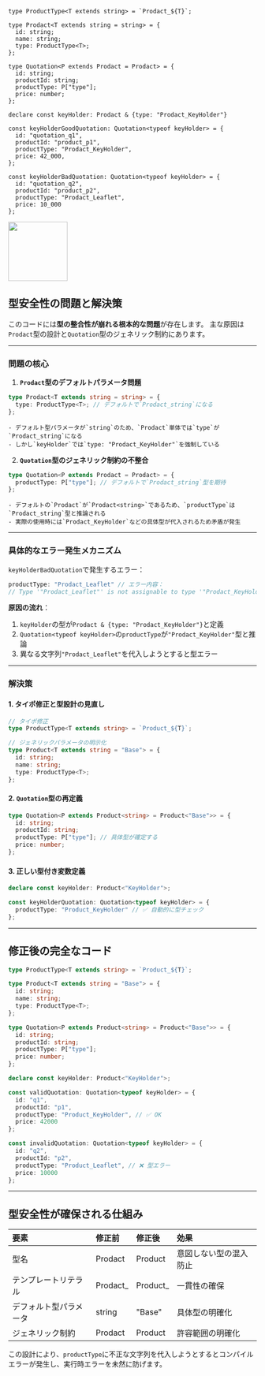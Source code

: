 ```
type ProductType<T extends string> = `Prodact_${T}`;

type Prodact<T extends string = string> = {
  id: string;
  name: string;
  type: ProductType<T>;
};

type Quotation<P extends Prodact = Prodact> = {
  id: string;
  productId: string;
  productType: P["type"];
  price: number;
};

declare const keyHolder: Prodact & {type: "Prodact_KeyHolder"}

const keyHolderGoodQuotation: Quotation<typeof keyHolder> = {
  id: "quotation_q1",
  productId: "product_p1",
  productType: "Prodact_KeyHolder",
  price: 42_000,
};

const keyHolderBadQuotation: Quotation<typeof keyHolder> = {
  id: "quotation_q2",
  productId: "product_p2",
  productType: "Prodact_Leaflet",
  price: 10_000
};
```

<img src="https://r2cdn.perplexity.ai/pplx-full-logo-primary-dark%402x.png" class="logo" width="120"/>

## 型安全性の問題と解決策

このコードには**型の整合性が崩れる根本的な問題**が存在します。
主な原因は`Prodact`型の設計と`Quotation`型のジェネリック制約にあります。

---

### 問題の核心

1. **`Prodact`型のデフォルトパラメータ問題**

```typescript
type Prodact<T extends string = string> = {
  type: ProductType<T>; // デフォルトで`Prodact_string`になる
};
```

    - デフォルト型パラメータが`string`のため、`Prodact`単体では`type`が`Prodact_string`になる
    - しかし`keyHolder`では`type: "Prodact_KeyHolder"`を強制している
2. **`Quotation`型のジェネリック制約の不整合**

```typescript
type Quotation<P extends Prodact = Prodact> = {
  productType: P["type"]; // デフォルトで`Prodact_string`型を期待
};
```

    - デフォルトの`Prodact`が`Prodact<string>`であるため、`productType`は`Prodact_string`型と推論される
    - 実際の使用時には`Prodact_KeyHolder`などの具体型が代入されるため矛盾が発生

---

### 具体的なエラー発生メカニズム

`keyHolderBadQuotation`で発生するエラー：

```typescript
productType: "Prodact_Leaflet" // エラー内容：
// Type '"Prodact_Leaflet"' is not assignable to type '"Prodact_KeyHolder"'
```

**原因の流れ**：

1. `keyHolder`の型が`Prodact & {type: "Prodact_KeyHolder"}`と定義
2. `Quotation<typeof keyHolder>`の`productType`が`"Prodact_KeyHolder"`型と推論
3. 異なる文字列`"Prodact_Leaflet"`を代入しようとすると型エラー

---

### 解決策

#### 1. タイポ修正と型設計の見直し

```typescript
// タイポ修正
type ProductType<T extends string> = `Product_${T}`;

// ジェネリックパラメータの明示化
type Product<T extends string = "Base"> = {
  id: string;
  name: string;
  type: ProductType<T>;
};
```


#### 2. `Quotation`型の再定義

```typescript
type Quotation<P extends Product<string> = Product<"Base">> = {
  id: string;
  productId: string;
  productType: P["type"]; // 具体型が確定する
  price: number;
};
```


#### 3. 正しい型付き変数定義

```typescript
declare const keyHolder: Product<"KeyHolder">;

const keyHolderQuotation: Quotation<typeof keyHolder> = {
  productType: "Product_KeyHolder" // ✅ 自動的に型チェック
};
```


---

## 修正後の完全なコード

```typescript
type ProductType<T extends string> = `Product_${T}`;

type Product<T extends string = "Base"> = {
  id: string;
  name: string;
  type: ProductType<T>;
};

type Quotation<P extends Product<string> = Product<"Base">> = {
  id: string;
  productId: string;
  productType: P["type"];
  price: number;
};

declare const keyHolder: Product<"KeyHolder">;

const validQuotation: Quotation<typeof keyHolder> = {
  id: "q1",
  productId: "p1",
  productType: "Product_KeyHolder", // ✅ OK
  price: 42000
};

const invalidQuotation: Quotation<typeof keyHolder> = {
  id: "q2",
  productId: "p2",
  productType: "Product_Leaflet", // ❌ 型エラー
  price: 10000
};
```


---

## 型安全性が確保される仕組み

| 要素 | 修正前 | 修正後 | 効果 |
| :-- | :-- | :-- | :-- |
| 型名 | Prodact | Product | 意図しない型の混入防止 |
| テンプレートリテラル | Prodact_ | Product_ | 一貫性の確保 |
| デフォルト型パラメータ | string | "Base" | 具体型の明確化 |
| ジェネリック制約 | Prodact | Product<string> | 許容範囲の明確化 |

この設計により、`productType`に不正な文字列を代入しようとするとコンパイルエラーが発生し、実行時エラーを未然に防げます。


